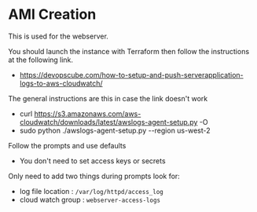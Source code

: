 # AMI Creation
This is used for the webserver.

You should launch the instance with Terraform then follow the instructions at the following link.  
- https://devopscube.com/how-to-setup-and-push-serverapplication-logs-to-aws-cloudwatch/

The general instructions are this in case the link doesn't work
- curl https://s3.amazonaws.com/aws-cloudwatch/downloads/latest/awslogs-agent-setup.py -O
- sudo python ./awslogs-agent-setup.py --region us-west-2

Follow the prompts and use defaults  
- You don't need to set access keys or secrets

Only need to add two things during prompts look for:  
- log file location : `/var/log/httpd/access_log`  
- cloud watch group : `webserver-access-logs`  
